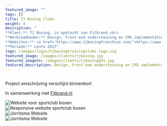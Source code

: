 ```yaml
---
featured_image: ""
tags: []
title: TJ Boxing Clubs
weight: 4
description: "
**Klant:** TJ Boxing, in opdracht van Fitbrand.<br> 
**Werkzaamheden:** Design, Front-end ondersteuning en CMS implementatie<br> 
**Websites:** <a href='https://www.tjboxingfranchise.com/'>https://www.tjboxingfranchise.com/</a> en <a href='https://www.tjboxing.com/'>https://www.tjboxing.com/</a><br />
**Periode:** Lente 2017"
logo: /images/logos/tjboxingtrainingclubs-logo.svg
featured_image: /images/clients/tjboxing.jpg
featured_image2x: /images/clients/tjboxing@2x.jpg
featured_description: Design, Front-end ondersteuning en CMS implementatie
---
```


<div><img class="m10-b block center" src="/images/clients/tjboxing/tjboxing-case-header.jpg" alt=""></div>

<div class="layout p3-lr m10-b">
  <div class="w-large center">
    <p>Project omschrijving verschijnt binnenkort </p>
    <p>In samenwerking met <a href="http://fitbrand.nl/">Fitbrand.nl</a></p>
  </div>
</div>

<div class="wrapper bg-gray-light clearfix">
 <div class="layout p3-lr p10-t">
 <div class="case center m10-b">
  <img 
    class="block" src="/images/clients/tjboxing/tjboxing-homepage.png" alt="Website voor sportclub boxen">
  </div>
 </div>
</div>

<div class="wrapper bg-tjboxing-red clearfix">
 <div class="layout p3-lr p10-t">
  <div class="case center m10-b">
    <img 
    class="block" src="/images/clients/tjboxing/tjboxing-mobile.png" alt="Responsive website sportclub boxen">
    </div>
 </div>
</div>

<div class="wrapper clearfix">
 <div class="layout p3-lr p10-t">
 <div class="case center m10-b">
    <img 
    class="block" src="/images/clients/tjboxing/tjboxing-waarom.png" alt="Jorritsma Website">
    </div>
 </div>
</div>

<div class="wrapper bg-gray-light clearfix">
 <div class="layout p3-lr p10-t">
 <div class="case center m10-b">
    <img 
    class="block" src="/images/clients/tjboxing/tjboxing-home.png" alt="Jorritsma Website">
    </div>
 </div>
</div>